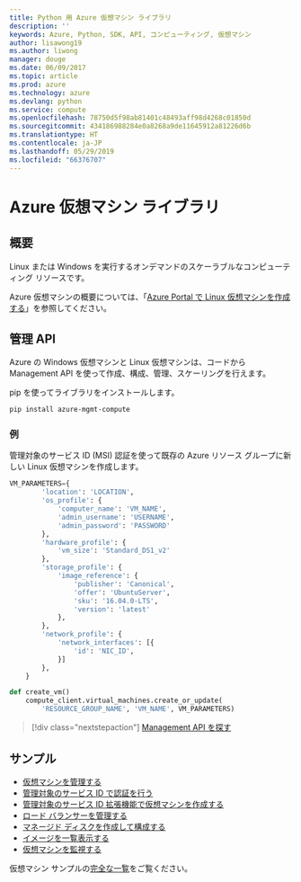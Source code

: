 ```yaml
---
title: Python 用 Azure 仮想マシン ライブラリ
description: ''
keywords: Azure, Python, SDK, API, コンピューティング, 仮想マシン
author: lisawong19
ms.author: liwong
manager: douge
ms.date: 06/09/2017
ms.topic: article
ms.prod: azure
ms.technology: azure
ms.devlang: python
ms.service: compute
ms.openlocfilehash: 78750d5f98ab81401c48493aff98d4268c01850d
ms.sourcegitcommit: 434186988284e0a8268a9de11645912a81226d6b
ms.translationtype: HT
ms.contentlocale: ja-JP
ms.lasthandoff: 05/29/2019
ms.locfileid: "66376707"
---
```

# <a name="azure-virtual-machine-libraries"></a>Azure 仮想マシン ライブラリ

## <a name="overview"></a>概要

Linux または Windows を実行するオンデマンドのスケーラブルなコンピューティング リソースです。

Azure 仮想マシンの概要については、「[Azure Portal で Linux 仮想マシンを作成する](/azure/virtual-machines/linux/quick-create-portal)」を参照してください。

## <a name="management-api"></a>管理 API

Azure の Windows 仮想マシンと Linux 仮想マシンは、コードから Management API を使って作成、構成、管理、スケーリングを行えます。

pip を使ってライブラリをインストールします。

```bash
pip install azure-mgmt-compute
```

### <a name="example"></a>例

管理対象のサービス ID (MSI) 認証を使って既存の Azure リソース グループに新しい Linux 仮想マシンを作成します。

```python
VM_PARAMETERS={
        'location': 'LOCATION',
        'os_profile': {
            'computer_name': 'VM_NAME',
            'admin_username': 'USERNAME',
            'admin_password': 'PASSWORD'
        },
        'hardware_profile': {
            'vm_size': 'Standard_DS1_v2'
        },
        'storage_profile': {
            'image_reference': {
                'publisher': 'Canonical',
                'offer': 'UbuntuServer',
                'sku': '16.04.0-LTS',
                'version': 'latest'
            },
        },
        'network_profile': {
            'network_interfaces': [{
                'id': 'NIC_ID',
            }]
        },
    }

def create_vm()
    compute_client.virtual_machines.create_or_update(
        'RESOURCE_GROUP_NAME', 'VM_NAME', VM_PARAMETERS)
```

> [!div class="nextstepaction"]
> [Management API を探す](/python/api/overview/azure/virtualmachines/management)

## <a name="samples"></a>サンプル

* [仮想マシンを管理する][1]
* [管理対象のサービス ID で認証を行う][2]
* [管理対象のサービス ID 拡張機能で仮想マシンを作成する][3]
* [ロード バランサーを管理する][4]
* [マネージド ディスクを作成して構成する][5]
* [イメージを一覧表示する][6] 
* [仮想マシンを監視する][7]

仮想マシン サンプルの[完全な一覧](https://azure.microsoft.com/resources/samples/?platform=python&term=virtual-machines)をご覧ください。

[1]: https://azure.microsoft.com/resources/samples/virtual-machines-python-manage/
[2]: https://github.com/Azure-Samples/resource-manager-python-manage-resources-with-msi
[3]: https://github.com/Azure-Samples/compute-python-msi-vm
[4]: https://azure.microsoft.com/resources/samples/network-python-manage-loadbalancer
[5]: ../docs-ref-conceptual/python-sdk-azure-samples-managed-disks.md
[6]: ../docs-ref-conceptual/python-sdk-azure-samples-list-images.md
[7]: ../docs-ref-conceptual/python-sdk-azure-samples-monitor-vms.md
